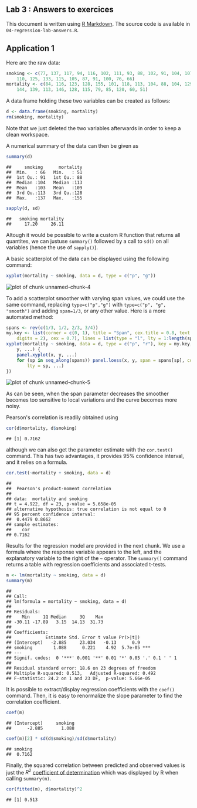 Lab 3 : Answers to exercices
------------------------------



This document is written using [R Markdown](http://www.rstudio.com/ide/docs/r_markdown). The source code is available in `04-regression-lab-answers.R`.

## Application 1

Here are the raw data:

```r
smoking <- c(77, 137, 117, 94, 116, 102, 111, 93, 88, 102, 91, 104, 107, 112, 113, 
    110, 125, 133, 115, 105, 87, 91, 100, 76, 66)
mortality <- c(84, 116, 123, 128, 155, 101, 118, 113, 104, 88, 104, 129, 86, 96, 
    144, 139, 113, 146, 128, 115, 79, 85, 120, 60, 51)
```


A data frame holding these two variables can be created as follows:

```r
d <- data.frame(smoking, mortality)
rm(smoking, mortality)
```

Note that we just deleted the two variables afterwards in order to keep a clean workspace. 

A numerical summary of the data can then be given as

```r
summary(d)
```

```
##     smoking      mortality  
##  Min.   : 66   Min.   : 51  
##  1st Qu.: 91   1st Qu.: 88  
##  Median :104   Median :113  
##  Mean   :103   Mean   :109  
##  3rd Qu.:113   3rd Qu.:128  
##  Max.   :137   Max.   :155
```

```r
sapply(d, sd)
```

```
##   smoking mortality 
##     17.20     26.11
```

Altough it would be possible to write a custom R function that returns all quantites, we can justuse `summary()` followed by a call to `sd()` on all variables (hence the use of `sapply()`).

A basic scatterplot of the data can be displayed using the following command:

```r
xyplot(mortality ~ smoking, data = d, type = c("p", "g"))
```

![plot of chunk unnamed-chunk-4](figure/unnamed-chunk-4.png) 

To add a scatterplot smoother with varying span values, we could use the same command, replacing `type=c("p","g")` with `type=c("p", "g", "smooth")` and adding `span=1/3`, or any other value. Here is a more automated method:

```r
spans <- rev(c(1/3, 1/2, 2/3, 3/4))
my.key <- list(corner = c(0, 1), title = "Span", cex.title = 0.8, text = list(format(spans, 
    digits = 2), cex = 0.7), lines = list(type = "l", lty = 1:length(spans), col = "#BF3030"))
xyplot(mortality ~ smoking, data = d, type = c("p", "r"), key = my.key, panel = function(x, 
    y, ...) {
    panel.xyplot(x, y, ...)
    for (sp in seq_along(spans)) panel.loess(x, y, span = spans[sp], col = "#BF3030", 
        lty = sp, ...)
})
```

![plot of chunk unnamed-chunk-5](figure/unnamed-chunk-5.png) 

As can be seen, when the span parameter decreases the smoother becomes too sensitive to local variations and the curve becomes more noisy.

Pearson's correlation is readily obtained using

```r
cor(d$mortality, d$smoking)
```

```
## [1] 0.7162
```

although we can also get the parameter estimate with the `cor.test()` command. This has two advantages, it provides 95% confidence interval, and it relies on a formula.

```r
cor.test(~mortality + smoking, data = d)
```

```
## 
## 	Pearson's product-moment correlation
## 
## data:  mortality and smoking 
## t = 4.922, df = 23, p-value = 5.658e-05
## alternative hypothesis: true correlation is not equal to 0 
## 95 percent confidence interval:
##  0.4479 0.8662 
## sample estimates:
##    cor 
## 0.7162
```


Results for the regression model are provided in the next chunk. We use a formula where the response variable appears to the left, and the explanatory variable to the right of the `~` operator. The `summary()` command returns a table with regression coefficients and associated t-tests.

```r
m <- lm(mortality ~ smoking, data = d)
summary(m)
```

```
## 
## Call:
## lm(formula = mortality ~ smoking, data = d)
## 
## Residuals:
##    Min     1Q Median     3Q    Max 
## -30.11 -17.89   3.15  14.13  31.73 
## 
## Coefficients:
##             Estimate Std. Error t value Pr(>|t|)    
## (Intercept)   -2.885     23.034   -0.13      0.9    
## smoking        1.088      0.221    4.92  5.7e-05 ***
## ---
## Signif. codes:  0 '***' 0.001 '**' 0.01 '*' 0.05 '.' 0.1 ' ' 1 
## 
## Residual standard error: 18.6 on 23 degrees of freedom
## Multiple R-squared: 0.513,	Adjusted R-squared: 0.492 
## F-statistic: 24.2 on 1 and 23 DF,  p-value: 5.66e-05
```


It is possible to extract/display regression coefficients with the `coef()` command. Then, it is easy to renormalize the slope parameter to find the correlation coefficient.

```r
coef(m)
```

```
## (Intercept)     smoking 
##      -2.885       1.088
```

```r
coef(m)[2] * sd(d$smoking)/sd(d$mortality)
```

```
## smoking 
##  0.7162
```


Finally, the squared correlation between predicted and observed values is just the $R^2$ [coefficient of determination](http://en.wikipedia.org/wiki/Coefficient_of_determination) which was displayed by R when calling `summary(m)`.  

```r
cor(fitted(m), d$mortality)^2
```

```
## [1] 0.513
```


